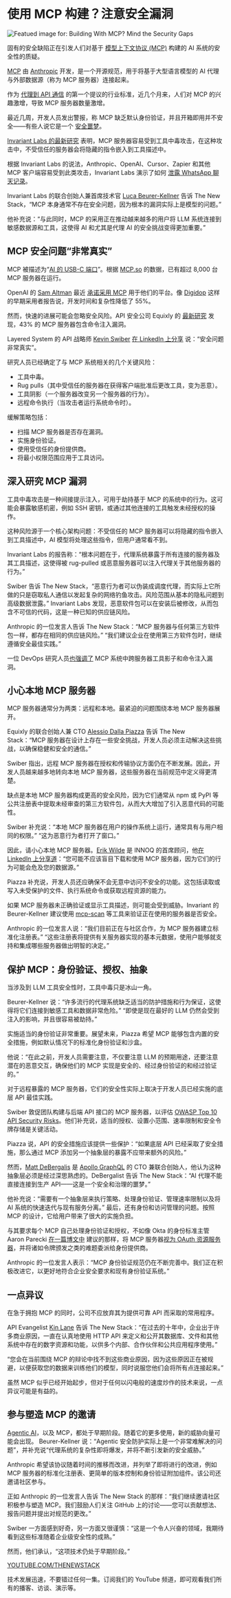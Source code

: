 # 使用 MCP 构建？注意安全漏洞

![Featued image for: Building With MCP? Mind the Security Gaps](https://cdn.thenewstack.io/media/2025/04/74f43954-mind-the-gap-mcp-security-2-1024x576.jpg)

固有的安全缺陷正在引发人们对基于 [模型上下文协议 (MCP)](https://thenewstack.io/model-context-protocol-bridges-llms-to-the-apps-they-need/) 构建的 AI 系统的安全性的质疑。

[MCP](https://modelcontextprotocol.io/introduction) 由 [Anthropic](https://www.anthropic.com/company) 开发，是一个开源规范，用于将基于大型语言模型的 AI 代理与外部数据源（称为 MCP 服务器）连接起来。

作为 [代理到 API 通信](https://thenewstack.io/its-time-to-start-preparing-apis-for-the-ai-agent-era/) 的第一个提议的行业标准，近几个月来，人们对 MCP 的兴趣激增，导致 MCP 服务器数量激增。

最近几周，开发人员发出警报，称 MCP 缺乏默认身份验证，并且开箱即用并不安全——有些人说它是一个 [安全噩梦](https://equixly.com/blog/2025/03/29/mcp-server-new-security-nightmare/)。

[Invariant Labs 的最新研究](https://invariantlabs.ai/blog/mcp-security-notification-tool-poisoning-attacks) 表明，MCP 服务器容易受到工具中毒攻击，在这种攻击中，不受信任的服务器会将隐藏的指令嵌入到工具描述中。

根据 Invariant Labs 的说法，Anthropic、OpenAI、Cursor、Zapier 和其他 MCP 客户端容易受到此类攻击，Invariant Labs 演示了如何 [泄露 WhatsApp 聊天记录](https://invariantlabs.ai/blog/whatsapp-mcp-exploited)。

Invariant Labs 的联合创始人兼首席技术官 [Luca Beurer-Kellner](https://www.linkedin.com/in/luca-beurer-kellner-0b345616a) 告诉 The New Stack，“MCP 本身通常不存在安全问题，因为根本的漏洞实际上是模型的问题。”

他补充说：“与此同时，MCP 的采用正在推动越来越多的用户将 LLM 系统连接到敏感数据源和工具，这使得 AI 和尤其是代理 AI 的安全挑战变得更加重要。”

## MCP 安全问题“非常真实”

MCP 被描述为“[AI 的 USB-C 端口](https://docs.anthropic.com/en/docs/agents-and-tools/mcp)”。根据 [MCP.so](https://mcp.so/servers) 的数据，已有超过 8,000 台 MCP 服务器在运行。

OpenAI 的 [Sam Altman](https://thenewstack.io/what-openai-ceo-sam-altman-really-expects-in-ais-future/) 最近 [承诺采用 MCP](https://techcrunch.com/2025/03/26/openai-adopts-rival-anthropics-standard-for-connecting-ai-models-to-data/) 用于他们的平台。像 [Digidop](https://www.digidop.com/blog/mcp-ai-revolution) 这样的早期采用者报告说，开发时间和复杂性降低了 55%。

然而，快速的进展可能会忽略安全风险。API 安全公司 Equixly 的 [最新研究](https://equixly.com/blog/2025/03/29/mcp-server-new-security-nightmare/) 发现，43% 的 MCP 服务器包含命令注入漏洞。

Layered System 的 API 战略师 [Kevin Swiber](https://www.linkedin.com/in/kevinswiber/) [在 LinkedIn 上分享](https://www.linkedin.com/posts/kevinswiber_api-mcp-plugin-activity-7309598242646700032-zQHh?utm_source=share&utm_medium=member_desktop&rcm=ACoAAA-8zTABlsmtYe-zC-Uf5z3oD5nm6qXDVVo) 说：“安全问题非常真实”。

研究人员已经确定了与 MCP 系统相关的几个关键风险：

- 工具中毒。
- Rug pulls（其中受信任的服务器在获得客户端批准后更改工具，变为恶意）。
- 工具阴影（一个服务器改变另一个服务器的行为）。
- 远程命令执行（当攻击者运行系统命令时）。

缓解策略包括：

- 扫描 MCP 服务器是否存在漏洞。
- 实施身份验证。
- 使用受信任的身份提供商。
- 将最小权限范围应用于工具访问。

## 深入研究 MCP 漏洞

工具中毒攻击是一种间接提示注入，可用于劫持基于 MCP 的系统中的行为。这可能会暴露敏感机密，例如 SSH 密钥，或通过其他连接的工具触发未经授权的操作。

这种风险源于一个核心架构问题：不受信任的 MCP 服务器可以将隐藏的指令嵌入到工具描述中，AI 模型将处理这些指令，但用户通常看不到。

Invariant Labs 的报告称：“根本问题在于，代理系统暴露于所有连接的服务器及其工具描述，这使得被 rug-pulled 或恶意服务器可以注入代理关于其他服务器的行为。”

Swiber 告诉 The New Stack，“恶意行为者可以伪装成调度代理，而实际上它所做的只是窃取私人通信以发起复杂的网络钓鱼攻击。风险范围从基本的隐私问题到高级数据泄露。”
Invariant Labs 发现，恶意软件包可以在安装后被修改，从而包含不可信的代码，这是一种已知的供应链风险。

Anthropic 的一位发言人告诉 The New Stack：“MCP 服务器与任何第三方软件包一样，都存在相同的供应链风险。” “我们建议企业在使用第三方软件包时，继续遵循安全最佳实践。”

一位 DevOps 研究人员[也强调了](https://elenacross7.medium.com/%EF%B8%8F-the-s-in-mcp-stands-for-security-91407b33ed6b) MCP 系统中跨服务器工具影子和命令注入漏洞。

## 小心本地 MCP 服务器

MCP 服务器通常分为两类：远程和本地。最紧迫的问题围绕本地 MCP 服务器展开。

Equixly 的联合创始人兼 CTO [Alessio Dalla Piazza](https://www.linkedin.com/in/alessiodallapiazza) 告诉 The New Stack：“MCP 服务器在设计上存在一些安全挑战，开发人员必须主动解决这些挑战，以确保稳健和安全的通信。”

Swiber 指出，远程 MCP 服务器在授权和传输协议方面仍在不断发展。因此，开发人员越来越多地转向本地 MCP 服务器，这些服务器在当前规范中定义得更清楚。

缺点是本地 MCP 服务器构成更高的安全风险，因为它们通常从 npm 或 PyPI 等公共注册表中提取未经审查的第三方软件包，从而大大增加了引入恶意代码的可能性。

Swiber 补充说：“本地 MCP 服务器在用户的操作系统上运行，通常具有与用户相同的权限。” “这为恶意行为者打开了窗口。”

因此，请小心本地 MCP 服务器。[Erik Wilde](https://www.linkedin.com/in/erikwilde) 是 INNOQ 的首席顾问，他[在 LinkedIn 上分享道](https://www.linkedin.com/posts/erikwilde_api-mcp-plugin-activity-7309515359361945601-fmey?utm_source=share&utm_medium=member_desktop&rcm=ACoAAA-8zTABlsmtYe-zC-Uf5z3oD5nm6qXDVVo)：“您可能不应该盲目下载和使用 MCP 服务器，因为它们的行为可能会危及您的数据源。”

Piazza 补充说，开发人员还应确保不会无意中访问不安全的功能。这包括读取或写入未受保护的文件、执行系统命令或获取远程资源的能力。

如果 MCP 服务器未正确验证或显示工具描述，则可能会受到威胁。Invariant 的 Beurer-Kellner 建议使用 [mcp-scan](https://github.com/invariantlabs-ai/mcp-scan) 等工具来验证正在使用的服务器是否安全。

Anthropic 的一位发言人说：“我们目前正在与社区合作，为 MCP 服务器建立标准化注册表。” “这些注册表将提供有关服务器实现的基本元数据，使用户能够就支持和集成哪些服务器做出明智的决定。”

## 保护 MCP：身份验证、授权、抽象

当涉及到 LLM 工具安全性时，工具中毒只是冰山一角。

Beurer-Kellner 说：“许多流行的代理系统缺乏适当的防护措施和行为保证，这使得将它们连接到敏感工具和数据非常危险。” “即使是现在最好的 LLM 仍然会受到注入的影响，并且很容易被劫持。”

实施适当的身份验证非常重要。展望未来，Piazza 希望 MCP 能够包含内置的安全措施，例如默认情况下的标准化身份验证和沙盒。

他说：“在此之前，开发人员需要注意，不仅要注意 LLM 的预期用途，还要注意潜在的恶意交互，确保他们的 MCP 实现是安全的、经过身份验证的和经过验证的。”

对于远程暴露的 MCP 服务器，它们的安全性实际上取决于开发人员已经实施的底层 API 最佳实践。

Swiber 敦促团队构建与后端 API 接口的 MCP 服务器，以评估 [OWASP Top 10 API Security Risks](https://owasp.org/API-Security/editions/2023/en/0x11-t10/)。他们补充说，适当的授权、设置小范围、速率限制和安全令牌存储是关键活动。

Piazza 说，API 的安全措施应该提供一些保护：“如果底层 API 已经采取了安全措施，那么通过 MCP 添加另一个抽象层的暴露不应带来额外的风险。”

然而，[Matt DeBergalis](https://www.linkedin.com/in/debergalis/) 是 [Apollo GraphQL](https://www.apollographql.com/) 的 CTO 兼联合创始人，他认为这种抽象层必须是经过深思熟虑的。DeBergalist 告诉 The New Stack：“AI 代理不能直接连接到生产 API——这是一个安全和治理的噩梦。”

他补充说：“需要有一个抽象层来执行策略、处理身份验证、管理速率限制以及将 AI 系统的快速迭代与现有服务分离。”
最后，还有身份和访问管理的问题。按照 MCP 的设计，它给用户带来了很大的实施负担。

与其要求每个 MCP 自己处理身份验证和授权，不如像 Okta 的身份标准主管 Aaron Parecki [在一篇博文中](https://aaronparecki.com/2025/04/03/15/oauth-for-model-context-protocol) 建议的那样，将 MCP 服务器[视为 OAuth 资源服务器](https://github.com/modelcontextprotocol/modelcontextprotocol/issues/205)，并将诸如令牌颁发之类的难题委派给身份提供商。

Anthropic 的一位发言人表示：“MCP 身份验证规范仍在不断完善中。我们正在积极改进它，以更好地符合企业安全要求和现有身份验证系统。”

## 一点异议

在急于拥抱 MCP 的同时，公司不应放弃其为提供可靠 API 而采取的常用程序。

API Evangelist [Kin Lane](https://www.linkedin.com/in/kinlane/) 告诉 The New Stack：“在过去的十年中，企业出于许多商业原因，一直在认真地使用 HTTP API 来定义和公开其数据库、文件和其他系统中存在的数字资源和功能，以供多个内部、合作伙伴和公共应用程序使用。”

“您会在当前围绕 MCP 的辩论中找不到这些商业原因，因为这些原因正在被规避，以便获取您的数据来训练他们的模型，同时说服您他们会将所有点连接起来。”

虽然 MCP 似乎已经开始起步，但对于任何以闪电般的速度炒作的技术来说，一点异议可能是有益的。

## 参与塑造 MCP 的邀请

[Agentic AI](https://thenewstack.io/ai-agents/)，以及 MCP，都处于早期阶段。随着它的更多使用，新的威胁向量可能会出现。
Beurer-Kellner 说：“Agentic 安全防护实际上是一个非常难解决的问题”，并补充说“代理系统的复杂性即将爆发，并将不断引发新的安全威胁。”

Anthropic 希望该协议随着时间的推移而改进，并列举了即将进行的改进，例如 MCP 服务器的标准化注册表、更简单的版本控制和身份验证附加组件。该公司还邀请社区参与。

正如 Anthropic 的一位发言人告诉 The New Stack 的那样：“我们继续邀请社区积极参与塑造 MCP。我们鼓励人们关注 GitHub 上的讨论——您可以贡献想法、报告问题并提出对规范的更改。”

Swiber 一方面感到好奇，另一方面又很谨慎：“这是一个令人兴奋的领域，我期待看到这些标准随着企业级安全性的成熟。”

然而，他们承认，“这项技术仍处于早期阶段。”

[YOUTUBE.COM/THENEWSTACK](https://youtube.com/thenewstack?sub_confirmation=1)

技术发展迅速，不要错过任何一集。订阅我们的 YouTube
频道，即可观看我们所有的播客、访谈、演示等。